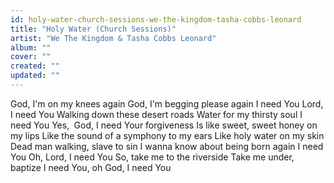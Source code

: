 ```yaml
---
id: holy-water-church-sessions-we-the-kingdom-tasha-cobbs-leonard
title: "Holy Water (Church Sessions)"
artist: "We The Kingdom & Tasha Cobbs Leonard"
album: ""
cover: ""
created: ""
updated: ""
---
```


God, I'm on my knees again
God, I'm begging please again
I need You
Lord, I need You
Walking down these desert roads
Water for my thirsty soul
I need You
Yes,  God, I need
Your forgiveness
Is like sweet, sweet honey on my lips
Like the sound of a symphony to my ears
Like holy water on my skin
Dead man walking, slave to sin
I wanna know about being born again
I need You
Oh, Lord, I need You
So, take me to the riverside
Take me under, baptize
I need You, oh
God, I need You